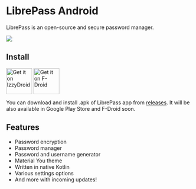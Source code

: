 # LibrePass Android

LibrePass is an open-source and secure password manager.

<img src="https://i.imgur.com/xJfzNR9.jpg"/>

## Install

[<img src="https://gitlab.com/IzzyOnDroid/repo/-/raw/master/assets/IzzyOnDroid.png" alt="Get it on IzzyDroid" height="70" align="center">](https://android.izzysoft.de/repo/apk/dev.medzik.librepass.android)
[<img src="https://f-droid.org/badge/get-it-on.png" alt="Get it on F-Droid" height="70" align="center">](https://f-droid.org/en/packages/dev.medzik.librepass.android)

You can download and install .apk of LibrePass app from [releases](https://github.com/LibrePass/android/releases).
It will be also available in Google Play Store and F-Droid soon.

## Features

- Password encryption
- Password manager
- Password and username generator
- Material You theme
- Written in native Kotlin 
- Various settings options
- And more with incoming updates!
